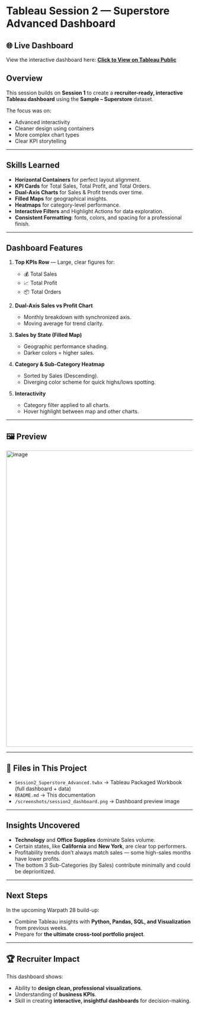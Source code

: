 # Tableau Session 2 — Superstore Advanced Dashboard


## 🌐 Live Dashboard
View the interactive dashboard here: [**Click to View on Tableau Public**](https://public.tableau.com/views/Session2_Superstore_Advanced/SuperstoreAdvancedOverview?:language=en-US&:sid=&:redirect=auth&:display_count=n&:origin=viz_share_link)

## Overview
This session builds on **Session 1** to create a **recruiter-ready, interactive Tableau dashboard** using the **Sample – Superstore** dataset.

The focus was on:
- Advanced interactivity
- Cleaner design using containers
- More complex chart types
- Clear KPI storytelling

---

## Skills Learned
- **Horizontal Containers** for perfect layout alignment.
- **KPI Cards** for Total Sales, Total Profit, and Total Orders.
- **Dual-Axis Charts** for Sales & Profit trends over time.
- **Filled Maps** for geographical insights.
- **Heatmaps** for category-level performance.
- **Interactive Filters** and Highlight Actions for data exploration.
- **Consistent Formatting**: fonts, colors, and spacing for a professional finish.

---

## Dashboard Features
1. **Top KPIs Row** — Large, clear figures for:
   - 💰 Total Sales
   - 📈 Total Profit
   - 📦 Total Orders

2. **Dual-Axis Sales vs Profit Chart**
   - Monthly breakdown with synchronized axis.
   - Moving average for trend clarity.

3. **Sales by State (Filled Map)**
   - Geographic performance shading.
   - Darker colors = higher sales.

4. **Category & Sub-Category Heatmap**
   - Sorted by Sales (Descending).
   - Diverging color scheme for quick highs/lows spotting.

5. **Interactivity**
   - Category filter applied to all charts.
   - Hover highlight between map and other charts.

---

## 🖼 Preview
<img width="1653" height="798" alt="image" src="https://github.com/user-attachments/assets/ad09668e-b8c9-48ea-9273-200542480c1b" />


---

## 📂 Files in This Project
- `Session2_Superstore_Advanced.twbx` → Tableau Packaged Workbook (full dashboard + data)
- `README.md` → This documentation
- `/screenshots/session2_dashboard.png` → Dashboard preview image

---

## Insights Uncovered
- **Technology** and **Office Supplies** dominate Sales volume.
- Certain states, like **California** and **New York**, are clear top performers.
- Profitability trends don’t always match sales — some high-sales months have lower profits.
- The bottom 3 Sub-Categories (by Sales) contribute minimally and could be deprioritized.

---

## Next Steps
In the upcoming Warpath 28 build-up:
- Combine Tableau insights with **Python, Pandas, SQL, and Visualization** from previous weeks.
- Prepare for **the ultimate cross-tool portfolio project**.

---

## 🏆 Recruiter Impact
This dashboard shows:
- Ability to **design clean, professional visualizations**.
- Understanding of **business KPIs**.
- Skill in creating **interactive, insightful dashboards** for decision-making.

